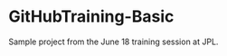 GitHubTraining-Basic
====================

Sample project from the June 18 training session at JPL.
